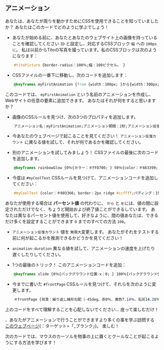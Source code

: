 ## アニメーション

あなたは、あなたが周りを動かすためにCSSを使用できることを知っていましたか？ あなたはこのカードでどのように学ぶでしょう！

+ あなたが始める前に、あなたとあなたのウェブサイト上の画像を持っていることを確認してください `ID` と設定し、対応するCSSブロック `幅` への `100pxに`。 私は以前からTitoの写真を撮っています。私のCSSブロックは次のようになります：

```css
    #titoPicture {border-radius：100％;幅：100ピクセル。 }
```

+ CSSファイルの一番下に移動し、次のコードを追加します：

```css
    @keyframes myFirstAnimation {from {width：100px; }から{width：300px; }}
```

このコードでは、 `myFirstAnimation` という名前のアニメーションを作成し、Webサイトの任意の要素に追加できます。 あなたはそれが何をすると思いますか？

+ 画像のCSSルールを見つけ、次の3つのプロパティを追加します。

```css
    アニメーション名：myFirstAnimation;アニメーション期間：2秒;アニメーション反復回数：1;
```

+ 今あなたのウェブページで起こることを見てください！ `アニメーション反復カウント` に異なる値を試して、それが何であるかを確認してください。

+ 別のアニメーションを試してみましょう！ CSSファイルの最後に次のコードを追加します。

```css
    @keyframes rainbowGlow {0％{カラー：＃FFD700; } 50％{color：＃663399; } 100％{カラー：＃FFD700; }}
```

+ 今度は `#myCoolText` CSSルールを見つけて、アニメーションコードを追加してください：

```css
    #myCoolText {color：＃003366; border：2px ridge #ccffff;パディング：15px; text-align：center;アニメーション名：rainbowGlow;アニメーションの持続時間：1.5秒;アニメーション反復回数：1; }
```

あなたが使用する場合は **パーセント値** の代わりに、 `から` と `を`には、値の間に設定されただけでなく、ちょうど開始および終了値ことができるしています。 あなたは異なるパーセント値を使用して、好きなように、間の値あなたは、できるだけ多くを設定することができます `0` までのすべての方法 `100`。

+ `アニメーション反復カウント` 値を `無限大`変更します。 あなたがそれをテストする前に何が起こるかを推測できるかどうかを見てください！

+ `animation-duration` 異なる値を試して、アニメーションの速度を上げたり遅くしたりしてください。

+ 1つの最後のトリック！ このアニメーションコードを追加：

```css
    @keyframes slide {0％{バックグラウンド位置-x：0; } 100％{バックグラウンド位置-x：600vw; }}
```

+ 今までに書いた `#frontPage` CSSルールを見つけて、それらを次のように変更します。

```css
    ＃frontPage {背景：繰り返し線形勾配（-45deg、赤0％、黄色7.14％、石灰14.28％、シアン21.42％、シアン28.56％、青35.7％、マゼンタ42.84％、赤50％）;背景サイズ：600vw 600vw;アニメーション：スライド10秒無限線形フォワード; }
```

上のコードをすべて理解することを心配しないでください... 座って楽しむだけ！

、あなたがアニメーションで行うことができますより多くの事を学ぶ訪問する [このウェブページ](http://dojo.soy/html2-css-animation){：ターゲット=「_ブランク」}。 楽しむ！

次のカードでは、マウスのカーソルを物事の上に置くとクールなことが起こるようにする方法を学びます！